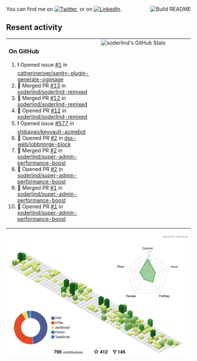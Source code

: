 
<a href="https://github.com/soderlind/soderlind/actions"><img src="https://github.com/soderlind/soderlind/workflows/Build%20README/badge.svg" align="right" alt="Build README"></a>

<!-- Actual text -->
You can find me on [![Twitter][1.2]][1], or on [![LinkedIn][2.2]][2].

<!-- Icons -->

[1.2]: http://i.imgur.com/wWzX9uB.png (twitter icon without padding)
[2.2]: https://raw.githubusercontent.com/MartinHeinz/MartinHeinz/master/linkedin-3-16.png (LinkedIn icon without padding)

<!-- Links to your social media accounts -->

[1]: https://twitter.com/soderlind
[2]: https://www.linkedin.com/in/soderlind/

## Resent activity

<table width="100%" border="0"><tr><td width="49%">

### On GitHub

<!--START_SECTION:activity-->
1. ❗️ Opened issue [#1](https://github.com/catherineriver/sanity-plugin-generate-ogimage/issues/1) in [catherineriver/sanity-plugin-generate-ogimage](https://github.com/catherineriver/sanity-plugin-generate-ogimage)
2. 🎉 Merged PR [#13](https://github.com/soderlind/soderlind-remixed/pull/13) in [soderlind/soderlind-remixed](https://github.com/soderlind/soderlind-remixed)
3. 🎉 Merged PR [#12](https://github.com/soderlind/soderlind-remixed/pull/12) in [soderlind/soderlind-remixed](https://github.com/soderlind/soderlind-remixed)
4. 💪 Opened PR [#12](https://github.com/soderlind/soderlind-remixed/pull/12) in [soderlind/soderlind-remixed](https://github.com/soderlind/soderlind-remixed)
5. ❗️ Opened issue [#577](https://github.com/shibayan/keyvault-acmebot/issues/577) in [shibayan/keyvault-acmebot](https://github.com/shibayan/keyvault-acmebot)
6. 💪 Opened PR [#2](https://github.com/dss-web/jobbnorge-block/pull/2) in [dss-web/jobbnorge-block](https://github.com/dss-web/jobbnorge-block)
7. 🎉 Merged PR [#2](https://github.com/soderlind/super-admin-performance-boost/pull/2) in [soderlind/super-admin-performance-boost](https://github.com/soderlind/super-admin-performance-boost)
8. 💪 Opened PR [#2](https://github.com/soderlind/super-admin-performance-boost/pull/2) in [soderlind/super-admin-performance-boost](https://github.com/soderlind/super-admin-performance-boost)
9. 🎉 Merged PR [#1](https://github.com/soderlind/super-admin-performance-boost/pull/1) in [soderlind/super-admin-performance-boost](https://github.com/soderlind/super-admin-performance-boost)
10. 💪 Opened PR [#1](https://github.com/soderlind/super-admin-performance-boost/pull/1) in [soderlind/super-admin-performance-boost](https://github.com/soderlind/super-admin-performance-boost)
<!--END_SECTION:activity-->
  </td>
<td width="49%" valign="top">
  <img   alt="soderlind's GitHub Stats" src="https://awesome-github-stats.azurewebsites.net/user-stats/soderlind?cardType=level-alternate&Title=FFFFFF&Border=FFFFFF" />
</td></tr></table>


![](./profile-3d-contrib/profile-green-animate.svg)



